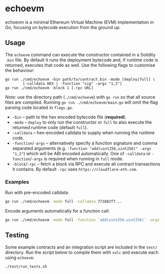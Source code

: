 # echoevm

echoevm is a minimal Ethereum Virtual Machine (EVM) implementation in Go, focusing on bytecode execution from the ground up.

## Usage

The `echoevm` command can execute the constructor contained in a Solidity
`.bin` file. By default it runs the deployment bytecode and, if runtime code is
returned, executes that code as well. Use the following flags to customise the
behaviour:

```
go run ./cmd/echoevm -bin path/to/contract.bin -mode [deploy|full] \
        [-calldata HEX | -function "sig" -args "1,2"]
go run ./cmd/echoevm -block 1 [-rpc URL]
```

*Note:* use the directory path (`./cmd/echoevm`) with `go run` so that all
source files are compiled. Running `go run ./cmd/echoevm/main.go` will omit the
flag parsing code located in `flags.go`.

- `-bin`  – path to the hex encoded bytecode file (**required**).
- `-mode` – `deploy` to only run the constructor or `full` to also execute the
  returned runtime code (default `full`).
- `-calldata` – hex-encoded calldata to supply when running the runtime code.
- `-function`/`-args` – alternatively specify a function signature and comma
  separated arguments (e.g. `-function "add(uint256,uint256)" -args "1,2"`)
  which will be ABI encoded automatically. One of `-calldata` or `-function`/`-args` is required when running in `full` mode.
- `-block`/`-rpc` – fetch a block via RPC and execute all contract transactions
  it contains. By default `-rpc` uses `https://cloudflare-eth.com`.

### Examples

Run with pre-encoded calldata:

```bash
go run ./cmd/echoevm -mode full -calldata 771602f7...
```

Encode arguments automatically for a function call:

```bash
go run ./cmd/echoevm -mode full -function 'add(uint256,uint256)' -args "1,2"
```

## Testing

Some example contracts and an integration script are included in the `test/` directory. Run the script below to compile them with `solc` and execute each using `echoevm`:

```bash
./test/run_tests.sh
```
